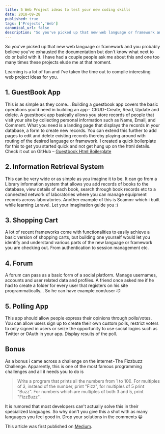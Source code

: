 ```yaml
---
title: 5 Web Project ideas to test your new coding skills
date: 2018-09-28
published: true
tags: ['Projects','Web']
canonical_url: false
description: "So you've picked up that new web language or framework and you probably believe you've exhausted the documentation but don't know what next to do or build with it. I have had a couple people ask me about this and one too many times these projects elude me at that moment."
---
```


So you've picked up that new web language or framework and you probably believe you've exhausted the documentation but don't know what next to do or build with it. I have had a couple people ask me about this and one too many times these projects elude me at that moment.

Learning is a lot of fun and I've taken the time out to compile interesting web project ideas for you.

## 1. GuestBook App

This is as simple as they come… Building a guestbook app covers the basic operations you'd need in building an app -  CRUD - Create, Read, Update and delete. A guestbook app basically allows you store records of people that visit your site by collecting personal information such as Name, Email, and Comment. What you need is a landing page that displays the records in your database, a form to create new records. You can extend this further to add pages to edit and delete existing records thereby playing around with routing of the desired language or framework. I created a quick boilerplate for this to get you started quick and not get hung up on the html details. Check it out on GitHub – [Guestbook Html Boilerplate](https://github.com/acekyd/guestbook-html-boilerplate)

## 2. Information Retrieval System

This can be very wide or as simple as you imagine it to be. It can go from a Library information system that allows you add records of books to the database, view details of each book, search through book records etc to a connected network of laboratories where you can manage equipment records across laboratories. Another example of this is Scammr which i built while learning Laravel. Let your imagination guide you :)


## 3. Shopping Cart

A lot of recent frameworks come with functionalities to easily achieve a basic version of shopping carts, but building one yourself would let you identify and understand various parts of the new language or framework you are checking out. From authentication to session management etc.


## 4. Forum

A forum can pass as a basic form of a social platform. Manage usernames, accounts and user related data and profiles. A friend once asked me if he had to create a folder for every user that registers on his site programmatically… So he can have example.com/user :D

## 5. Polling App

This app should allow people express their opinions through polls/votes. You can allow users sign up to create their own custom polls, restrict voters to only signed in users or seize the opportunity to use social logins such as Twitter or OAuth in your app. Display results of the poll.

## Bonus
As a bonus i came across a challenge on the internet - The Fizzbuzz Challenge. Apparently, this is one of the most famous programming challenges and all it needs you to do is

> Write a program that prints all the numbers from 1 to 100. For multiples of 3, instead of the number, print "Fizz", for multiples of 5 print "Buzz". For numbers which are multiples of both 3 and 5, print "FizzBuzz".

It is rumored that most developers can't actually solve this in their specialized languages. So why don't you give this a shot with as many languages you feel good in. Drop your solutions in the comments 😀


This article was first published on [Medium](https://medium.com/@AceKYD/5-web-project-ideas-to-test-your-new-coding-skills-91a18f6a0d5c).